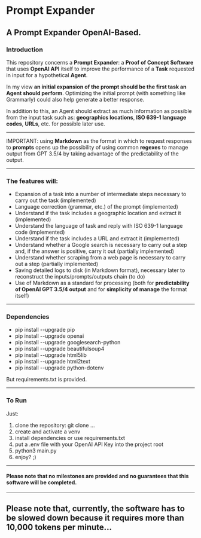 # Prompt Expander

## A Prompt Expander OpenAI-Based.

### Introduction
This repository concerns a **Prompt Expander**: a **Proof of Concept Software** that uses **OpenAI API** itself to improve the performance of a **Task** requested in input for a hypothetical **Agent**.

In my view **an initial expansion of the prompt should be the first task an Agent should perform**. Optimizing the initial prompt (with something like Grammarly) could also help generate a better response.

In addition to this, an Agent should extract as much information as possible from the input task such as: **geographics locations**, **ISO 639-1 language codes**, **URLs**, etc. for possible later use.

---

IMPORTANT: using **Markdown** as the format in which to request responses to **prompts** opens up the possibility of using common **regexes** to manage output from GPT 3.5/4 by taking advantage of the predictability of the output.

---

### The features will:
- Expansion of a task into a number of intermediate steps necessary to carry out the task (implemented)
- Language correction (grammar, etc.) of the prompt (implemented)
- Understand if the task includes a geographic location and extract it (implemented)
- Understand the language of task and reply with ISO 639-1 language code (implemented)
- Understand if the task includes a URL and extract it (implemented)
- Understand whether a Google search is necessary to carry out a step and, if the answer is positive, carry it out (partially implemented)
- Understand whether scraping from a web page is necessary to carry out a step (partially implemented)
- Saving detailed logs to disk (in Markdown format), necessary later to reconstruct the inputs/prompts/outputs chain (to do)
- Use of Markdown as a standard for processing (both for **predictability of OpenAI GPT 3.5/4 output** and for **simplicity of manage** the format itself)

---

### Dependencies
- pip install --upgrade pip
- pip install --upgrade openai
- pip install --upgrade googlesearch-python
- pip install --upgrade beautifulsoup4
- pip install --upgrade html5lib
- pip install --upgrade html2text
- pip install --upgrade python-dotenv

But requirements.txt is provided.

---

### To Run
Just:
1) clone the repository: git clone ...
2) create and activate a venv
3) install dependencies or use requirements.txt
4) put a .env file with your OpenAI API Key into the project root
5) python3 main.py
6) enjoy? ;)

---

#### Please note that no milestones are provided and no guarantees that this software will be completed.

---

## Please note that, currently, the software has to be slowed down because it requires more than 10,000 tokens per minute...
